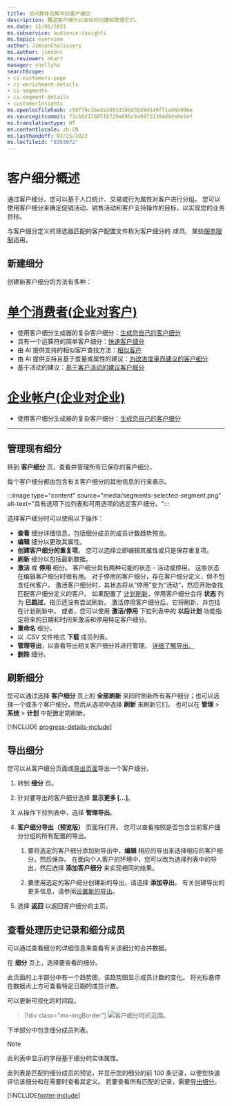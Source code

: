 ```yaml
---
title: 访问群体见解中的客户细分
description: 概述客户细分以及如何创建和管理它们。
ms.date: 11/01/2021
ms.subservice: audience-insights
ms.topic: overview
author: JimsonChalissery
ms.author: jimsonc
ms.reviewer: mhart
manager: shellyha
searchScope:
- ci-customers-page
- ci-enrichment-details
- ci-segments
- ci-segment-details
- customerInsights
ms.openlocfilehash: c58f79c2beda1083d19bd36d94549ff1a46b096e
ms.sourcegitcommit: 73cb021760516729e696c9a90731304d92e0e1ef
ms.translationtype: HT
ms.contentlocale: zh-CN
ms.lasthandoff: 02/25/2022
ms.locfileid: "8355972"
---
```

# <a name="segments-overview"></a>客户细分概述

通过客户细分，您可以基于人口统计、交易或行为属性对客户进行分组。 您可以使用客户细分来确定促销活动、销售活动和客户支持操作的目标，以实现您的业务目标。

与客户细分定义的筛选器匹配的客户配置文件称为客户细分的 *成员*。 某些[服务限制](/dynamics365/customer-insights/service-limits)适用。

## <a name="create-a-new-segment"></a>新建细分

创建新客户细分的方法有多种： 

# <a name="individual-consumers-b-to-c"></a>[单个消费者(企业对客户)](#tab/b2c)

- 使用客户细分生成器的复杂客户细分：[生成您自己的客户细分](segment-builder.md#create-a-new-segment) 
- 具有一个运算符的简单客户细分：[快速客户细分](segment-builder.md#quick-segments) 
- 由 AI 提供支持的相似客户查找方法：[相似客户](find-similar-customer-segments.md) 
- 由 AI 提供支持且基于度量或属性的建议：[为改进度量而建议的客户细分](suggested-segments.md) 
- 基于活动的建议：[基于客户活动的建议客户细分](suggested-segments-activity.md) 

# <a name="business-accounts-b-to-b"></a>[企业帐户(企业对企业)](#tab/b2b)

- 使用客户细分生成器的复杂客户细分：[生成您自己的客户细分](segment-builder.md#create-a-new-segment)

---

## <a name="manage-existing-segments"></a>管理现有细分

转到 **客户细分** 页，查看并管理所有已保存的客户细分。

每个客户细分都由包含有关客户细分的其他信息的行来表示。

:::image type="content" source="media/segments-selected-segment.png" alt-text="具有选项下拉列表和可用选项的选定客户细分。":::

选择客户细分时可以使用以下操作：

- **查看** 细分详细信息，包括细分成员的成员计数趋势预览。
- **编辑** 细分以更改其属性。
- **创建客户细分的重复项**。 您可以选择立即编辑其属性或只是保存重复项。
- **刷新** 细分以包括最新数据。
- **激活** 或 **停用** 细分。 客户细分具有两种可能的状态 - 活动或停用。 这些状态在编辑客户细分时很有用。 对于停用的客户细分，存在客户细分定义，但不包含任何客户。 激活客户细分时，其状态将从“停用”变为“活动”，然后开始查找匹配客户细分定义的客户。 如果配置了 [计划刷新](system.md#schedule-tab)，停用客户细分会将 **状态** 列为 **已跳过**，指示还没有尝试刷新。 激活停用客户细分后，它将刷新，并包括在计划刷新中。
  或者，您可以使用 **激活/停用** 下拉列表中的 **以后计划** 功能指定将来的日期和时间来激活和停用特定客户细分。
- **重命名** 细分。
- 以 .CSV 文件格式 **下载** 成员列表。
- **管理导出**，以查看导出相关客户细分并进行管理。 [详细了解导出。](export-destinations.md)
- **删除** 细分。

## <a name="refresh-segments"></a>刷新细分

您可以通过选择 **客户细分** 页上的 **全部刷新** 来同时刷新所有客户细分；也可以选择一个或多个客户细分，然后从选项中选择 **刷新** 来刷新它们。 也可以在 **管理** > **系统** > **计划** 中配置定期刷新。

[!INCLUDE [progress-details-include](../includes/progress-details-pane.md)]

## <a name="export-segments"></a>导出细分

您可以从客户细分页面或[导出页面](export-destinations.md)导出一个客户细分。 

1. 转到 **细分** 页。

1. 针对要导出的客户细分选择 **显示更多 [...]**。

1. 从操作下拉列表中，选择 **管理导出**。

1. **客户细分导出（预览版）** 页面将打开。 您可以查看按照是否包含当前客户细分分组的所有配置的导出。

   1. 要将选定的客户细分添加到导出中，**编辑** 相应的导出来选择相应的客户细分，然后保存。 在面向个人客户的环境中，您可以改为选择列表中的导出，然后选择 **添加客户细分** 来实现相同的结果。

   1. 要使用选定的客户细分创建新的导出，请选择 **添加导出**。 有关创建导出的更多信息，请参阅[设置新的导出](export-destinations.md#set-up-a-new-export)。

1. 选择 **返回** 以返回客户细分的主页。

## <a name="view-processing-history-and-segment-members"></a>查看处理历史记录和细分成员

可以通过查看细分的详细信息来查看有关该细分的合并数据。

在 **细分** 页上，选择要查看的细分。

此页面的上半部分中有一个趋势图，该趋势图显示成员计数的变化。 将光标悬停在数据点上方可查看特定日期的成员计数。

可以更新可视化的时间段。

> [!div class="mx-imgBorder"]
> ![客户细分时间范围。](media/segment-time-range.png "细分时间范围")

下半部分中包含细分成员列表。

> [!NOTE]
> 此列表中显示的字段基于细分的实体属性。
>
>此列表是匹配的细分成员的预览，并显示您的细分的前 100 条记录，以便您快速评估该细分和在需要时查看其定义。 若要查看所有匹配的记录，需要[导出细分](export-destinations.md)。


[!INCLUDE[footer-include](../includes/footer-banner.md)]